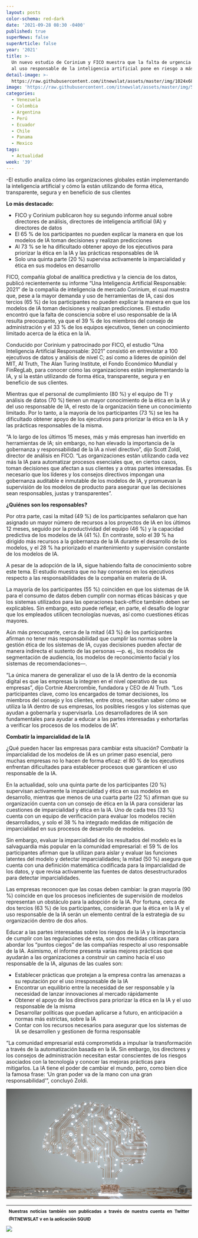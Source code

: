 ```yaml
---
layout: posts
color-schema: red-dark
date: '2021-09-28 08:30 -0400'
published: true
superNews: false
superArticle: false
year: '2021'
title: >-
  Un nuevo estudio de Corinium y FICO muestra que la falta de urgencia en torno
  al uso responsable de la inteligencia artificial pone en riesgo a más empresas
detail-image: >-
  https://raw.githubusercontent.com/itnewslat/assets/master/img/1024x680/AI-g.jpg
image: 'https://raw.githubusercontent.com/itnewslat/assets/master/img/540x320/AI-p.jpg'
categories:
  - Venezuela
  - Colombia
  - Argentina
  - Perú
  - Ecuador
  - Chile
  - Panama
  - Mexico
tags:
  - Actualidad
week: '39'
---
```

-El estudio analiza cómo las organizaciones globales están implementando la inteligencia artificial y cómo la están utilizando de forma ética, transparente, segura y en beneficio de sus clientes 

**Lo más destacado:**

- FICO y Corinium publicaron hoy su segundo informe anual sobre directores de análisis, directores de inteligencia artificial (IA) y directores de datos
- El 65 % de los participantes no pueden explicar la manera en que los modelos de IA toman decisiones y realizan predicciones 
- Al 73 % se le ha dificultado obtener apoyo de los ejecutivos para priorizar la ética en la IA y las prácticas responsables de IA  
- Solo una quinta parte (20 %) supervisa activamente la imparcialidad y ética en sus modelos en desarrollo

FICO, compañía global de analítica predictiva y la ciencia de los datos, publicó recientemente su informe “Una Inteligencia Artificial Responsable: 2021” de la compañía de inteligencia de mercado Corinium, el cual muestra que, pese a la mayor demanda y uso de herramientas de IA, casi dos tercios (65 %) de los participantes no pueden explicar la manera en que los modelos de IA toman decisiones y realizan predicciones. El estudio encontró que la falta de consciencia sobre el uso responsable de la IA resulta preocupante, ya que el 39 % de los miembros del consejo de administración y el 33 % de los equipos ejecutivos, tienen un conocimiento limitado acerca de la ética en la IA.

Conducido por Corinium y patrocinado por FICO, el estudio “Una Inteligencia Artificial Responsable: 2021”  consistió en entrevistar a 100 ejecutivos de datos y análisis de nivel C; así como a líderes de opinión del MIT, AI Truth, The Alan Turing Institute, el Fondo Económico Mundial y FinRegLab, para conocer cómo las organizaciones están implementando la IA, y si la están utilizando de forma ética, transparente, segura y en beneficio de sus clientes. 

Mientras que el personal de cumplimiento (80 %) y el equipo de TI y análisis de datos (70 %) tienen un mayor conocimiento de la ética en la IA y del uso responsable de IA, el resto de la organización tiene un conocimiento limitado. Por lo tanto, a la mayoría de los participantes (73 %) se les ha dificultado obtener apoyo de los ejecutivos para priorizar la ética en la IA y las prácticas responsables de la misma.

“A lo largo de los últimos 15 meses, más y más empresas han invertido en herramientas de IA; sin embargo, no han elevado la importancia de la gobernanza y responsabilidad de la IA a nivel directivo”, dijo Scott Zoldi, director de análisis en FICO. “Las organizaciones están utilizando cada vez más la IA para automatizar procesos esenciales que, en ciertos casos, toman decisiones que afectan a sus clientes y a otras partes interesadas. Es necesario que los líderes y los consejos directivos impongan una gobernanza auditable e inmutable de los modelos de IA, y promuevan la supervisión de los modelos de producto para asegurar que las decisiones sean responsables, justas y transparentes”.

**¿Quiénes son los responsables?**

Por otra parte, casi la mitad (49 %) de los participantes señalaron que han asignado un mayor número de recursos a los proyectos de IA en los últimos 12 meses, seguido por la productividad del equipo (46 %) y la capacidad predictiva de los modelos de IA (41 %). En contraste, solo el 39 % ha dirigido más recursos a la gobernanza de la IA durante el desarrollo de los modelos, y el 28 % ha priorizado el mantenimiento y supervisión constante de los modelos de IA.

A pesar de la adopción de la IA, sigue habiendo falta de conocimiento sobre este tema. El estudio muestra que no hay consenso en los ejecutivos respecto a las responsabilidades de la compañía en materia de IA. 

La mayoría de los participantes (55 %) coinciden en que los sistemas de IA para el consumo de datos deben cumplir con normas éticas básicas y que los sistemas utilizados para las operaciones back-office también deben ser explicables. Sin embargo, esto puede reflejar, en parte, el desafío de lograr que los empleados utilicen tecnologías nuevas, así como cuestiones éticas mayores.

Aún más preocupante, cerca de la mitad (43 %) de los participantes afirman no tener más responsabilidad que cumplir las normas sobre la gestión ética de los sistemas de IA, cuyas decisiones pueden afectar de manera indirecta el sustento de las personas —p. ej., los modelos de segmentación de audiencia, los modelos de reconocimiento facial y los sistemas de recomendaciones—.

“La única manera de generalizar el uso de la IA dentro de la economía digital es que las empresas la integren en el nivel operativo de sus empresas”, dijo Cortnie Abercrombie, fundadora y CEO de AI Truth. “Los participantes clave, como los encargados de tomar decisiones, los miembros del consejo y los clientes, entre otros, necesitan saber cómo se utiliza la IA dentro de sus empresas, los posibles riesgos y los sistemas que ayudan a gobernarla y supervisarla. Los desarrolladores de IA son fundamentales para ayudar a educar a las partes interesadas y exhortarlas a verificar los procesos de los modelos de IA”.

**Combatir la imparcialidad de la IA**

¿Qué pueden hacer las empresas para cambiar esta situación? Combatir la imparcialidad de los modelos de IA es un primer paso esencial, pero muchas empresas no lo hacen de forma eficaz: el 80 % de los ejecutivos enfrentan dificultades para establecer procesos que garanticen el uso responsable de la IA.

En la actualidad, solo una quinta parte de los participantes (20 %) supervisan activamente la imparcialidad y ética en sus modelos en desarrollo, mientras que menos de una cuarta parte (22 %) afirman que su organización cuenta con un consejo de ética en la IA para considerar las cuestiones de imparcialidad y ética en la IA. Uno de cada tres (33 %) cuenta con un equipo de verificación para evaluar los modelos recién desarrollados, y solo el 38 % ha integrado medidas de mitigación de imparcialidad en sus procesos de desarrollo de modelos. 

Sin embargo, evaluar la imparcialidad de los resultados del modelo es la salvaguardia más popular en la comunidad empresarial: el 59 % de los participantes afirman que la utilizan para aislar y evaluar las funciones latentes del modelo y detectar imparcialidades; la mitad (50 %) asegura que cuenta con una definición matemática codificada para la imparcialidad de los datos, y que revisa activamente las fuentes de datos desestructurados para detectar imparcialidades.

Las empresas reconocen que las cosas deben cambiar: la gran mayoría (90 %) coincide en que los procesos ineficientes de supervisión de modelos representan un obstáculo para la adopción de la IA. Por fortuna, cerca de dos tercios (63 %) de los participantes, consideran que la ética en la IA y el uso responsable de la IA serán un elemento central de la estrategia de su organización dentro de dos años.

Educar a las partes interesadas sobre los riesgos de la IA y la importancia de cumplir con las regulaciones de esta, son dos medidas críticas para abordar los “puntos ciegos” de las compañías respecto al uso responsable de la IA. Asimismo, el informe presenta varias mejores prácticas que ayudarán a las organizaciones a construir un camino hacia el uso responsable de la IA, algunas de las cuales son: 

- Establecer prácticas que protejan a la empresa contra las amenazas a su reputación por el uso irresponsable de la IA
- Encontrar un equilibrio entre la necesidad de ser responsable y la necesidad de lanzar innovaciones al mercado rápidamente 
- Obtener el apoyo de los directivos para priorizar la ética en la IA y el uso responsable de la misma
- Desarrollar políticas que puedan aplicarse a futuro, en anticipación a normas más estrictas, sobre la IA
- Contar con los recursos necesarios para asegurar que los sistemas de IA se desarrollen y gestionen de forma responsable

“La comunidad empresarial está comprometida a impulsar la transformación a través de la automatización basada en la IA. Sin embargo, los directores y los consejos de administración necesitan estar conscientes de los riesgos asociados con la tecnología y conocer las mejoras prácticas para mitigarlos. La IA tiene el poder de cambiar el mundo, pero, como bien dice la famosa frase: ‘Un gran poder va de la mano con una gran responsabilidad’”, concluyó Zoldi. 

![](https://raw.githubusercontent.com/itnewslat/assets/master/img/540x320/AI-p.jpg)

<table style="height: 42px;" width="569">
<tbody>
<tr>
<td style="text-align: justify;"><sub><strong>Nuestras noticias también son publicadas a través de nuestra cuenta en Twitter <a href="https://twitter.com/itnewslat?lang=es">@ITNEWSLAT</a> y en la aplicación <a href="https://squidapp.co/en/">SQUID</a></strong></sub></td>
</tr>
</tbody>
</table>

<img src="https://tracker.metricool.com/c3po.jpg?hash=56f88a41e39ab42c063cc51676587a04"/>
